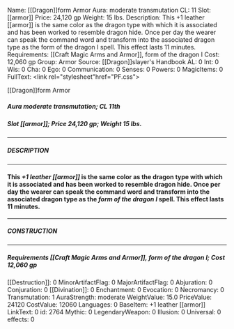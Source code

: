 Name: [[Dragon]]form Armor
Aura: moderate transmutation
CL: 11
Slot: [[armor]]
Price: 24,120 gp
Weight: 15 lbs.
Description: This +1 leather [[armor]] is the same color as the dragon type with which it is associated and has been worked to resemble dragon hide. Once per day the wearer can speak the command word and transform into the associated dragon type as the form of the dragon I spell. This effect lasts 11 minutes.
Requirements: [[Craft Magic Arms and Armor]], form of the dragon I
Cost: 12,060 gp
Group: Armor
Source: [[Dragon]]slayer's Handbook
AL: 0
Int: 0
Wis: 0
Cha: 0
Ego: 0
Communication: 0
Senses: 0
Powers: 0
MagicItems: 0
FullText: <link rel="stylesheet"href="PF.css"><div class="heading"><p class="alignleft">[[Dragon]]form Armor</p><div style="clear: both;"></div></div><div><h5><b>Aura </b>moderate transmutation; <b>CL </b>11th</h5><h5><b>Slot </b>[[armor]]; <b>Price </b>24,120 gp; <b>Weight </b>15 lbs.</h5></div><hr/><div><h5><b>DESCRIPTION</b></h5></div><hr/><div><h4><p>This <i>+1 leather [[armor]]</i> is the same color as the dragon type with which it is associated and has been worked to resemble dragon hide. Once per day the wearer can speak the command word and transform into the associated dragon type as the <i>form of the dragon I</i> spell. This effect lasts 11 minutes.</p></h4></div><hr/><div><h5><b>CONSTRUCTION</b></h5></div><hr/><div><h5><b>Requirements </b>[[Craft Magic Arms and Armor]], <i>form of the dragon I</i>; <b>Cost </b>12,060 gp</h5></div>
[[Destruction]]: 0
MinorArtifactFlag: 0
MajorArtifactFlag: 0
Abjuration: 0
Conjuration: 0
[[Divination]]: 0
Enchantment: 0
Evocation: 0
Necromancy: 0
Transmutation: 1
AuraStrength: moderate
WeightValue: 15.0
PriceValue: 24120
CostValue: 12060
Languages: 0
BaseItem: +1 leather [[armor]]
LinkText: 0
id: 2764
Mythic: 0
LegendaryWeapon: 0
Illusion: 0
Universal: 0
effects: 0

